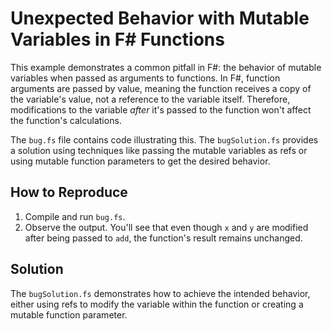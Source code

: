 # Unexpected Behavior with Mutable Variables in F# Functions

This example demonstrates a common pitfall in F#: the behavior of mutable variables when passed as arguments to functions.  In F#, function arguments are passed by value, meaning the function receives a copy of the variable's value, not a reference to the variable itself.  Therefore, modifications to the variable *after* it's passed to the function won't affect the function's calculations.

The `bug.fs` file contains code illustrating this. The `bugSolution.fs` provides a solution using techniques like passing the mutable variables as refs or using mutable function parameters to get the desired behavior.

## How to Reproduce

1.  Compile and run `bug.fs`.
2.  Observe the output.  You'll see that even though `x` and `y` are modified after being passed to `add`, the function's result remains unchanged.

## Solution

The `bugSolution.fs` demonstrates how to achieve the intended behavior, either using refs to modify the variable within the function or creating a mutable function parameter.